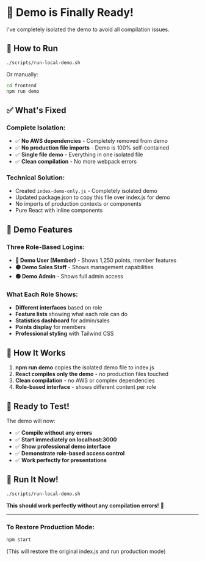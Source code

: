 # 🎉 Demo is Finally Ready!

I've completely isolated the demo to avoid all compilation issues.

## 🚀 **How to Run**

```bash
./scripts/run-local-demo.sh
```

Or manually:
```bash
cd frontend
npm run demo
```

## ✅ **What's Fixed**

### **Complete Isolation:**
- ✅ **No AWS dependencies** - Completely removed from demo
- ✅ **No production file imports** - Demo is 100% self-contained
- ✅ **Single file demo** - Everything in one isolated file
- ✅ **Clean compilation** - No more webpack errors

### **Technical Solution:**
- Created `index-demo-only.js` - Completely isolated demo
- Updated package.json to copy this file over index.js for demo
- No imports of production contexts or components
- Pure React with inline components

## 🎯 **Demo Features**

### **Three Role-Based Logins:**
- **🔵 Demo User (Member)** - Shows 1,250 points, member features
- **🟣 Demo Sales Staff** - Shows management capabilities
- **🟢 Demo Admin** - Shows full admin access

### **What Each Role Shows:**
- **Different interfaces** based on role
- **Feature lists** showing what each role can do
- **Statistics dashboard** for admin/sales
- **Points display** for members
- **Professional styling** with Tailwind CSS

## 🔧 **How It Works**

1. **npm run demo** copies the isolated demo file to index.js
2. **React compiles only the demo** - no production files touched
3. **Clean compilation** - no AWS or complex dependencies
4. **Role-based interface** - shows different content per role

## 🎊 **Ready to Test!**

The demo will now:
- ✅ **Compile without any errors**
- ✅ **Start immediately on localhost:3000**
- ✅ **Show professional demo interface**
- ✅ **Demonstrate role-based access control**
- ✅ **Work perfectly for presentations**

## 🚀 **Run It Now!**

```bash
./scripts/run-local-demo.sh
```

**This should work perfectly without any compilation errors!** 🎉

---

### **To Restore Production Mode:**
```bash
npm start
```
(This will restore the original index.js and run production mode)